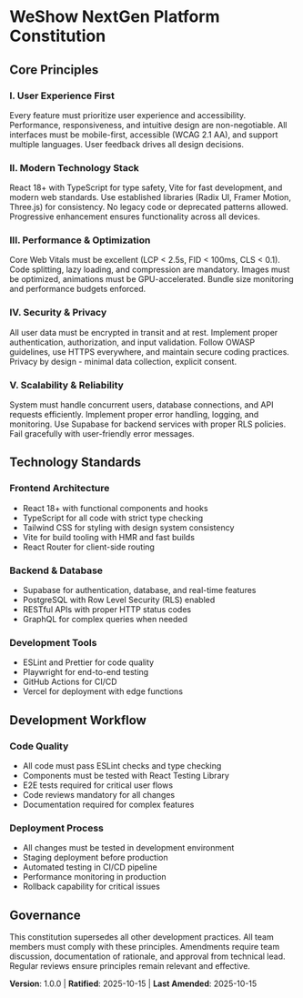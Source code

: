 # WeShow NextGen Platform Constitution

## Core Principles

### I. User Experience First
Every feature must prioritize user experience and accessibility. Performance, responsiveness, and intuitive design are non-negotiable. All interfaces must be mobile-first, accessible (WCAG 2.1 AA), and support multiple languages. User feedback drives all design decisions.

### II. Modern Technology Stack
React 18+ with TypeScript for type safety, Vite for fast development, and modern web standards. Use established libraries (Radix UI, Framer Motion, Three.js) for consistency. No legacy code or deprecated patterns allowed. Progressive enhancement ensures functionality across all devices.

### III. Performance & Optimization
Core Web Vitals must be excellent (LCP < 2.5s, FID < 100ms, CLS < 0.1). Code splitting, lazy loading, and compression are mandatory. Images must be optimized, animations must be GPU-accelerated. Bundle size monitoring and performance budgets enforced.

### IV. Security & Privacy
All user data must be encrypted in transit and at rest. Implement proper authentication, authorization, and input validation. Follow OWASP guidelines, use HTTPS everywhere, and maintain secure coding practices. Privacy by design - minimal data collection, explicit consent.

### V. Scalability & Reliability
System must handle concurrent users, database connections, and API requests efficiently. Implement proper error handling, logging, and monitoring. Use Supabase for backend services with proper RLS policies. Fail gracefully with user-friendly error messages.

## Technology Standards

### Frontend Architecture
- React 18+ with functional components and hooks
- TypeScript for all code with strict type checking
- Tailwind CSS for styling with design system consistency
- Vite for build tooling with HMR and fast builds
- React Router for client-side routing

### Backend & Database
- Supabase for authentication, database, and real-time features
- PostgreSQL with Row Level Security (RLS) enabled
- RESTful APIs with proper HTTP status codes
- GraphQL for complex queries when needed

### Development Tools
- ESLint and Prettier for code quality
- Playwright for end-to-end testing
- GitHub Actions for CI/CD
- Vercel for deployment with edge functions

## Development Workflow

### Code Quality
- All code must pass ESLint checks and type checking
- Components must be tested with React Testing Library
- E2E tests required for critical user flows
- Code reviews mandatory for all changes
- Documentation required for complex features

### Deployment Process
- All changes must be tested in development environment
- Staging deployment before production
- Automated testing in CI/CD pipeline
- Performance monitoring in production
- Rollback capability for critical issues

## Governance

This constitution supersedes all other development practices. All team members must comply with these principles. Amendments require team discussion, documentation of rationale, and approval from technical lead. Regular reviews ensure principles remain relevant and effective.

**Version**: 1.0.0 | **Ratified**: 2025-10-15 | **Last Amended**: 2025-10-15